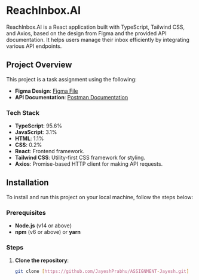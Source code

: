 # ReachInbox.AI

ReachInbox.AI is a React application built with TypeScript, Tailwind CSS, and Axios, based on the design from Figma and the provided API documentation. It helps users manage their inbox efficiently by integrating various API endpoints.

## Project Overview

This project is a task assignment using the following:
- **Figma Design**: [Figma File](https://www.figma.com/file/uECxqvFhEx9dn4ZuO7wqmu/Reachinbox-Assignment?type=design&node-id=6-19154&mode=design&t=03bJH7Jr6FYF7VSR-0)
- **API Documentation**: [Postman Documentation](https://documenter.getpostman.com/view/30630244/2sA2rCTMKr#433eb613-e405-4239-9e2d-f20485b31b27)

### Tech Stack
- **TypeScript**: 95.6%
- **JavaScript**: 3.1%
- **HTML**: 1.1%
- **CSS**: 0.2%
- **React**: Frontend framework.
- **Tailwind CSS**: Utility-first CSS framework for styling.
- **Axios**: Promise-based HTTP client for making API requests.

## Installation

To install and run this project on your local machine, follow the steps below:

### Prerequisites

- **Node.js** (v14 or above)
- **npm** (v6 or above) or **yarn**

### Steps

1. **Clone the repository**:
   ```bash
   git clone [https://github.com/JayeshPrabhu/ASSIGNMENT-Jayesh.git]
